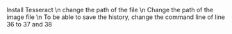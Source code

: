 Install Tesseract
\n
change the path of the file
\n
Change the path of the image file
\n
To be able to save the history, change the command line of line 36 to 37 and 38
